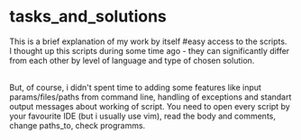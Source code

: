 # tasks_and_solutions
This is a brief explanation of my work by itself #easy access to the scripts.</br>
I thought up this scripts during some time ago - they can significantly differ from each other by level of language and type of chosen solution.</br></br>

But, of course, i didn't spent time to adding some features like input params/files/paths from command line, handling of exceptions and standart output messages about working of script. You need to open every script by your favourite IDE (but i usually use vim),  read the body and comments, change paths_to, check programms.
